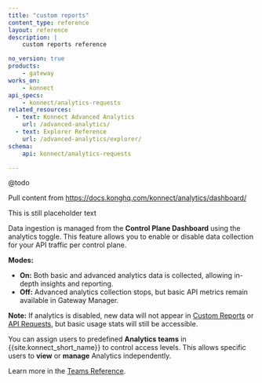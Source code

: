 ```yaml
---
title: "custom reports"
content_type: reference
layout: reference
description: | 
    custom reports reference

no_version: true
products:
    - gateway
works_on:
    - konnect
api_specs:
    - konnect/analytics-requests
related_resources:
  - text: Konnect Advanced Analytics
    url: /advanced-analytics/
  - text: Explorer Reference
    url: /advanced-analytics/explorer/
schema:
    api: konnect/analytics-requests

---
```

@todo

Pull content from https://docs.konghq.com/konnect/analytics/dashboard/


This is still placeholder text


Data ingestion is managed from the **Control Plane Dashboard** using the analytics toggle. 
This feature allows you to enable or disable data collection for your API traffic per control plane.

**Modes:**
- **On:** Both basic and advanced analytics data is collected, allowing in-depth insights and reporting.
- **Off:** Advanced analytics collection stops, but basic API metrics remain available in Gateway Manager.

**Note:** If analytics is disabled, new data will not appear in [Custom Reports](/konnect/analytics/custom-reports/) 
or [API Requests](/konnect/analytics/api-requests/), but basic usage stats will still be accessible.


You can assign users to predefined **Analytics teams** in {{site.konnect_short_name}} to control access levels. 
This allows specific users to **view** or **manage** Analytics independently.

Learn more in the [Teams Reference](/konnect/org-management/teams-and-roles/teams-reference/).